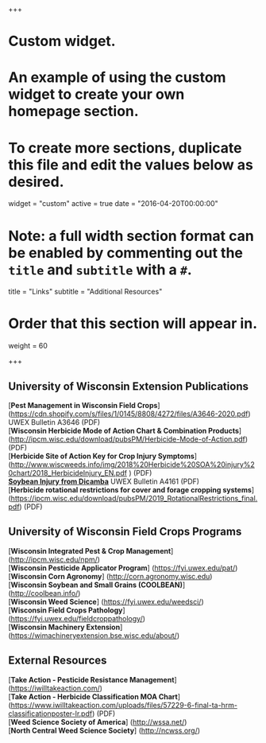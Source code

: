 +++
# Custom widget.
# An example of using the custom widget to create your own homepage section.
# To create more sections, duplicate this file and edit the values below as desired.
widget = "custom"
active = true
date = "2016-04-20T00:00:00"

# Note: a full width section format can be enabled by commenting out the `title` and `subtitle` with a `#`.
title = "Links"
subtitle = "Additional Resources"

# Order that this section will appear in.
weight = 60

+++
## **University of Wisconsin Extension Publications**  

[**Pest Management in Wisconsin Field Crops**] (https://cdn.shopify.com/s/files/1/0145/8808/4272/files/A3646-2020.pdf) 
UWEX Bulletin A3646 (PDF)   
[**Wisconsin Herbicide Mode of Action Chart & Combination Products**] (http://ipcm.wisc.edu/download/pubsPM/Herbicide-Mode-of-Action.pdf) (PDF)   
[**Herbicide Site of Action Key for Crop Injury Symptoms**] (http://www.wiscweeds.info/img/2018%20Herbicide%20SOA%20injury%20chart/2018_HerbicideInjury_EN.pdf ) (PDF)  
[**Soybean Injury from Dicamba**](https://learningstore.uwex.edu/Assets/pdfs/A4161.pdf) UWEX Bulletin A4161 (PDF)   
[**Herbicide rotational restrictions for cover and forage cropping systems**] (https://ipcm.wisc.edu/download/pubsPM/2019_RotationalRestrictions_final.pdf) (PDF)  
 
## **University of Wisconsin Field Crops Programs**

[**Wisconsin Integrated Pest & Crop Management**] (http://ipcm.wisc.edu/npm/)  
[**Wisconsin Pesticide Applicator Program**] (https://fyi.uwex.edu/pat/)    
[**Wisconsin Corn Agronomy**] (http://corn.agronomy.wisc.edu)   
[**Wisconsin Soybean and Small Grains (COOLBEAN)**] (http://coolbean.info/)  
[**Wisconsin Weed Science**] (https://fyi.uwex.edu/weedsci/)  
[**Wisconsin Field Crops Pathology**] (https://fyi.uwex.edu/fieldcroppathology/)  
[**Wisconsin Machinery Extension**] (https://wimachineryextension.bse.wisc.edu/about/)  

## **External Resources**

[**Take Action - Pesticide Resistance Management**] (https://iwilltakeaction.com/)  
[**Take Action - Herbicide Classification MOA Chart**] (https://www.iwilltakeaction.com/uploads/files/57229-6-final-ta-hrm-classificationposter-lr.pdf) (PDF)  
[**Weed Science Society of America**] (http://wssa.net/)    
[**North Central Weed Science Society**] (http://ncwss.org/)  
